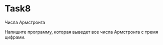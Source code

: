 # Task8
Числа Армстронга

Напишите программу, которая выведет все числа Армстронга с тремя циф­рами.
